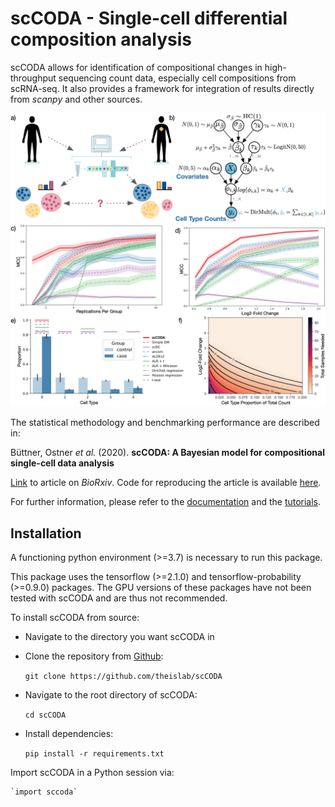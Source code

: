 # scCODA - Single-cell differential composition analysis 
scCODA allows for identification of compositional changes in high-throughput sequencing count data, especially cell compositions from scRNA-seq.
It also provides a framework for integration of results directly from *scanpy* and other sources.

![scCODA](.github/Figures/Fig1_v10.png)

The statistical methodology and benchmarking performance are described in:
 
Büttner, Ostner *et al.* (2020). **scCODA: A Bayesian model for compositional single-cell data analysis**


[Link](https://www.biorxiv.org/content/10.1101/2020.12.14.422688v1) to article on *BioRxiv*.
Code for reproducing the article is available [here](https://github.com/theislab/scCODA_reproducibility).

For further information, please refer to the 
[documentation](https://scdcdm-public.readthedocs.io/en/latest/) and the 
[tutorials](https://github.com/theislab/SCDCdm/blob/master/tutorials/Tutorial.ipynb).

## Installation

A functioning python environment (>=3.7) is necessary to run this package.

This package uses the tensorflow (>=2.1.0) and tensorflow-probability (>=0.9.0) packages.
The GPU versions of these packages have not been tested with scCODA and are thus not recommended.
    
To install scCODA from source:

- Navigate to the directory you want scCODA in
- Clone the repository from [Github](https://github.com/theislab/scCODA):

    `git clone https://github.com/theislab/scCODA`
    
- Navigate to the root directory of scCODA:

    `cd scCODA`

- Install dependencies:

    `pip install -r requirements.txt`
    
Import scCODA in a Python session via:

    `import sccoda`




